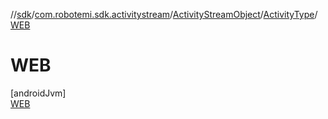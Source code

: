 //[sdk](../../../../../index.md)/[com.robotemi.sdk.activitystream](../../../index.md)/[ActivityStreamObject](../../index.md)/[ActivityType](../index.md)/[WEB](index.md)

# WEB

[androidJvm]\
[WEB](index.md)
